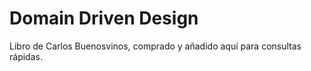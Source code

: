 # Domain Driven Design

Libro de Carlos Buenosvinos, comprado y añadido aquí para consultas rápidas. 